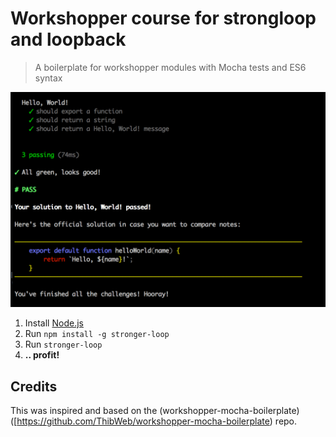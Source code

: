 Workshopper course for strongloop and loopback
==========

> A boilerplate for workshopper modules with Mocha tests and ES6 syntax

![Screenshot](screenshot.png)

1. Install [Node.js](http://nodejs.org/)
2. Run `npm install -g stronger-loop`
3. Run `stronger-loop`
4. **.. profit!**

## Credits
This was inspired and based on the (workshopper-mocha-boilerplate)([https://github.com/ThibWeb/workshopper-mocha-boilerplate) repo.
